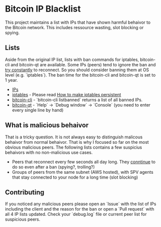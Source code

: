 # Bitcoin IP Blacklist

This project maintains a list with IPs that have shown harmful behaivor to the Bitcoin network. 
This includes ressource wasting, slot blocking or spying.

## Lists

Aside from the original IP list, lists with ban commands for iptables, bitcoin-cli and bitcoin-qt are available. 
Some IPs (peers) tend to ignore the ban and [try constantly](http://imgur.com/5clGbB4) to reconnect. So you 
should consider banning them at OS level (e.g. ´iptables´). The ban time for the bitcoin-cli and bitcoin-qt is set to 1 year.

* [IPs](ips.md)
* [iptables](iptables.md) - Please read [How to make iptables persistent](https://askubuntu.com/questions/66890/how-can-i-make-a-specific-set-of-iptables-rules-permanent)
* [bitcoin-cli](bitcoin-cli.md) - ´bitcoin-cli listbanned´ returns a list of all banned IPs.
* [bitcoin-qt](bitcoin-qt.md) - ´Help´ -> ´Debug window´ -> ´Console´ (you need to enter every single line by hand)

## What is malicious behaivor

That is a tricky question. It is not always easy to distinguish malicous behaivor from normal behaivor. That is why I focused
so far on the most obvious malicious peers. The following lists contains a few suspicius behaivors with no non-malicious use cases.

* Peers that reconnect every few seconds all day long. They [conntinue](http://imgur.com/5clGbB4) to do so even after a ban (spying?, trolling?)
* Groups of peers from the same subnet (AWS hosted), with SPV agents that stay connected to your node for a long time (slot blocking)

## Contributing

If you noticed any malicious peers please open an ´Issue´ with the list of IPs including the client and the reason for the ban
or open a ´Pull request´ with all 4 IP lists updated. Check your ´debug.log´ file or current peer list for suspicious peers.
